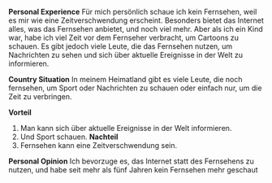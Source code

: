 
**Personal Experience**
Für mich persönlich schaue ich kein Fernsehen, weil es mir wie eine Zeitverschwendung erscheint. Besonders bietet das Internet alles, was das Fernsehen anbietet, und noch viel mehr. Aber als ich ein Kind war, habe ich viel Zeit vor dem Fernseher verbracht, um Cartoons zu schauen. Es gibt jedoch viele Leute, die das Fernsehen nutzen, um Nachrichten zu sehen und sich über aktuelle Ereignisse in der Welt zu informieren.

**Country Situation**
In meinem Heimatland gibt es viele Leute, die noch fernsehen, um Sport oder Nachrichten zu schauen oder einfach nur, um die Zeit zu verbringen.

**Vorteil**
1. Man kann sich über aktuelle Ereignisse in der Welt informieren.    
2. Und Sport schauen.
**Nachteil**
1. Fernsehen kann eine Zeitverschwendung sein.

**Personal Opinion**
Ich bevorzuge es, das Internet statt des Fernsehens zu nutzen, und habe seit mehr als fünf Jahren kein Fernsehen mehr geschaut